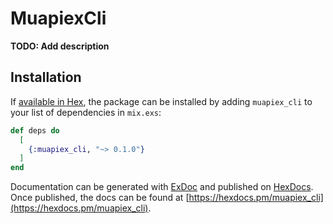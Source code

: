 # MuapiexCli

**TODO: Add description**

## Installation

If [available in Hex](https://hex.pm/docs/publish), the package can be installed
by adding `muapiex_cli` to your list of dependencies in `mix.exs`:

```elixir
def deps do
  [
    {:muapiex_cli, "~> 0.1.0"}
  ]
end
```

Documentation can be generated with [ExDoc](https://github.com/elixir-lang/ex_doc)
and published on [HexDocs](https://hexdocs.pm). Once published, the docs can
be found at [https://hexdocs.pm/muapiex_cli](https://hexdocs.pm/muapiex_cli).

